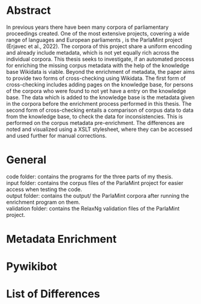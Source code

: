 # Abstract

In previous years there have been many corpora of parliamentary proceedings created. One of the most extensive projects, covering a wide range of languages and European parliaments , is the ParlaMint project (Erjavec et al., 2022). The corpora of this project share a uniform encoding and already include metadata, which is not yet equally rich across the individual corpora.
This thesis seeks to investigate, if an automated process for enriching the missing corpus metadata with the help of the knowledge base Wikidata is viable. 
Beyond the enrichment of metadata, the paper aims to provide two forms of cross-checking using Wikidata. 
The first form of cross-checking includes adding pages on the knowledge base, for persons of the corpora who were found to not yet have a entry on the knowledge base. The data which is added to the knowledge base is the metadata given in the corpora before the enrichment process performed in this thesis. 
The second form of cross-checking entails a comparison of corpus data to data from the knowledge base, to check the data for inconsistencies. This is performed on the corpus metadata pre-enrichment. The differences are noted and visualized using a XSLT stylesheet, where they can be accessed and used further for manual corrections.

# General
code folder: contains the programs for the three parts of my thesis.  <br />
input folder: contains the corpus files of the ParlaMint project for easier access when testing the code.  <br />
output folder: contains the output/ the ParlaMint corpora after running the enrichment program on them.  <br />
validation folder: contains the RelaxNg validation files of the ParlaMint project.

# Metadata Enrichment


# Pywikibot


# List of Differences
